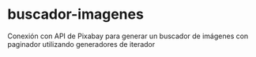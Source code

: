 # buscador-imagenes
Conexión con API de Pixabay para generar un buscador de imágenes con paginador utilizando generadores de iterador
